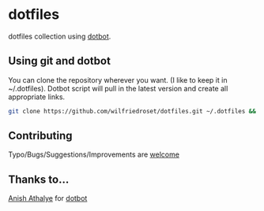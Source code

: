 # dotfiles

dotfiles collection using [dotbot](https://github.com/anishathalye/dotbot).

## Using git and dotbot

You can clone the repository wherever you want. (I like to keep it in
~/.dotfiles). Dotbot script will pull in the latest version and create
all appropriate links.

```bash
git clone https://github.com/wilfriedroset/dotfiles.git ~/.dotfiles && cd ~/.dotfiles && ./install
```

## Contributing

Typo/Bugs/Suggestions/Improvements are
[welcome](https://github.com/wilfriedroset/dotfiles/issues)

## Thanks to...

[Anish Athalye](https://github.com/anishathalye) for [dotbot](https://github.com/anishathalye/dotbot)
